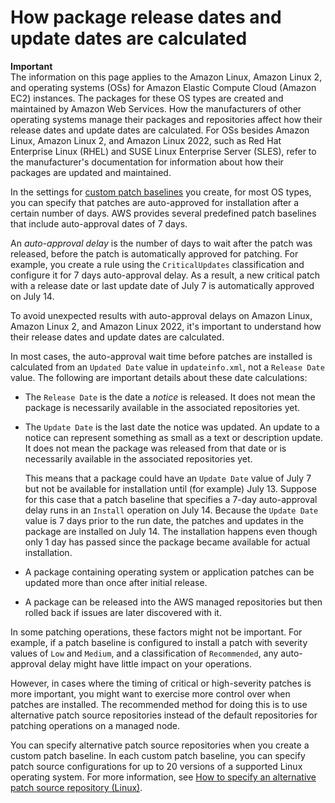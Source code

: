 # How package release dates and update dates are calculated<a name="patch-manager-how-it-works-release-dates"></a>

**Important**  
The information on this page applies to the Amazon Linux, Amazon Linux 2, and operating systems \(OSs\) for Amazon Elastic Compute Cloud \(Amazon EC2\) instances\. The packages for these OS types are created and maintained by Amazon Web Services\. How the manufacturers of other operating systems manage their packages and repositories affect how their release dates and update dates are calculated\. For OSs besides Amazon Linux, Amazon Linux 2, and Amazon Linux 2022, such as Red Hat Enterprise Linux \(RHEL\) and SUSE Linux Enterprise Server \(SLES\), refer to the manufacturer's documentation for information about how their packages are updated and maintained\.

In the settings for [custom patch baselines](sysman-patch-baselines.md#patch-manager-baselines-custom) you create, for most OS types, you can specify that patches are auto\-approved for installation after a certain number of days\. AWS provides several predefined patch baselines that include auto\-approval dates of 7 days\.

An *auto\-approval delay* is the number of days to wait after the patch was released, before the patch is automatically approved for patching\. For example, you create a rule using the `CriticalUpdates` classification and configure it for 7 days auto\-approval delay\. As a result, a new critical patch with a release date or last update date of July 7 is automatically approved on July 14\.

To avoid unexpected results with auto\-approval delays on Amazon Linux, Amazon Linux 2, and Amazon Linux 2022, it's important to understand how their release dates and update dates are calculated\.

In most cases, the auto\-approval wait time before patches are installed is calculated from an `Updated Date` value in `updateinfo.xml`, not a `Release Date` value\. The following are important details about these date calculations: 
+ The `Release Date` is the date a *notice* is released\. It does not mean the package is necessarily available in the associated repositories yet\. 
+ The `Update Date` is the last date the notice was updated\. An update to a notice can represent something as small as a text or description update\. It does not mean the package was released from that date or is necessarily available in the associated repositories yet\. 

  This means that a package could have an `Update Date` value of July 7 but not be available for installation until \(for example\) July 13\. Suppose for this case that a patch baseline that specifies a 7\-day auto\-approval delay runs in an `Install` operation on July 14\. Because the `Update Date` value is 7 days prior to the run date, the patches and updates in the package are installed on July 14\. The installation happens even though only 1 day has passed since the package became available for actual installation\.
+ A package containing operating system or application patches can be updated more than once after initial release\.
+ A package can be released into the AWS managed repositories but then rolled back if issues are later discovered with it\.

In some patching operations, these factors might not be important\. For example, if a patch baseline is configured to install a patch with severity values of `Low` and `Medium`, and a classification of `Recommended`, any auto\-approval delay might have little impact on your operations\.

However, in cases where the timing of critical or high\-severity patches is more important, you might want to exercise more control over when patches are installed\. The recommended method for doing this is to use alternative patch source repositories instead of the default repositories for patching operations on a managed node\. 

You can specify alternative patch source repositories when you create a custom patch baseline\. In each custom patch baseline, you can specify patch source configurations for up to 20 versions of a supported Linux operating system\. For more information, see [How to specify an alternative patch source repository \(Linux\)](patch-manager-how-it-works-alt-source-repository.md)\.
